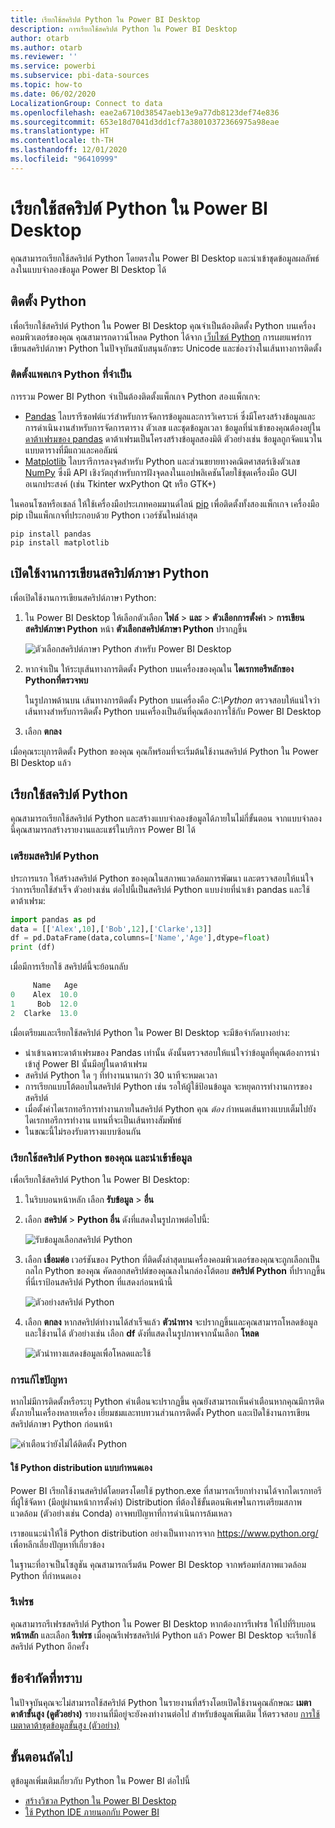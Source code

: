 ```yaml
---
title: เรียกใช้สคริปต์ Python ใน Power BI Desktop
description: การเรียกใช้สคริปต์ Python ใน Power BI Desktop
author: otarb
ms.author: otarb
ms.reviewer: ''
ms.service: powerbi
ms.subservice: pbi-data-sources
ms.topic: how-to
ms.date: 06/02/2020
LocalizationGroup: Connect to data
ms.openlocfilehash: eae2a6710d38547aeb13e9a77db8123def74e836
ms.sourcegitcommit: 653e18d7041d3dd1cf7a38010372366975a98eae
ms.translationtype: HT
ms.contentlocale: th-TH
ms.lasthandoff: 12/01/2020
ms.locfileid: "96410999"
---
```

# <a name="run-python-scripts-in-power-bi-desktop"></a>เรียกใช้สคริปต์ Python ใน Power BI Desktop

คุณสามารถเรียกใช้สคริปต์ Python โดยตรงใน Power BI Desktop และนำเข้าชุดข้อมูลผลลัพธ์ลงในแบบจำลองข้อมูล Power BI Desktop ได้

## <a name="install-python"></a>ติดตั้ง Python

เพื่อเรียกใช้สคริปต์ Python ใน Power BI Desktop คุณจำเป็นต้องติดตั้ง Python บนเครื่องคอมพิวเตอร์ของคุณ คุณสามารถดาวน์โหลด Python ได้จาก [เว็บไซต์ Python](https://www.python.org/) การเผยแพร่การเขียนสคริปต์ภาษา Python ในปัจจุบันสนับสนุนอักขระ Unicode และช่องว่างในเส้นทางการติดตั้ง

### <a name="install-required-python-packages"></a>ติดตั้งแพคเกจ Python ที่จำเป็น

การรวม Power BI Python จำเป็นต้องติดตั้งแพ็กเกจ Python สองแพ็กเกจ:

* [Pandas](https://pandas.pydata.org/) ไลบรารีซอฟต์แวร์สำหรับการจัดการข้อมูลและการวิเคราะห์ ซึ่งมีโครงสร้างข้อมูลและการดำเนินงานสำหรับการจัดการตาราง ตัวเลข และชุดข้อมูลเวลา ข้อมูลที่นำเข้าของคุณต้องอยู่ใน [ดาต้าเฟรมของ pandas](https://www.tutorialspoint.com/python_pandas/python_pandas_dataframe.htm) ดาต้าเฟรมเป็นโครงสร้างข้อมูลสองมิติ ตัวอย่างเช่น ข้อมูลถูกจัดแนวในแบบตารางที่มีแถวและคอลัมน์
* [Matplotlib](https://matplotlib.org/) ไลบรารีการลงจุดสำหรับ Python และส่วนขยายทางคณิตศาสตร์เชิงตัวเลข [NumPy](https://www.numpy.org/) ซึ่งมี API เชิงวัตถุสำหรับการฝังจุดลงในแอปพลิเคชันโดยใช้ชุดเครื่องมือ GUI อเนกประสงค์ (เช่น Tkinter wxPython Qt หรือ GTK+)

ในคอนโซลหรือเชลล์ ให้ใช้เครื่องมือประเภทคอมมานด์ไลน์ [pip](https://pip.pypa.io/en/stable/) เพื่อติดตั้งทั้งสองแพ็กเกจ เครื่องมือ pip เป็นแพ็กเกจที่ประกอบด้วย Python เวอร์ชันใหม่ล่าสุด

```CMD
pip install pandas
pip install matplotlib
```

## <a name="enable-python-scripting"></a>เปิดใช้งานการเขียนสคริปต์ภาษา Python

เพื่อเปิดใช้งานการเขียนสคริปต์ภาษา Python:

1. ใน Power BI Desktop ให้เลือกตัวเลือก **ไฟล์** > **และ** > **ตัวเลือกการตั้งค่า** > **การเขียนสคริปต์ภาษา Python** หน้า **ตัวเลือกสคริปต์ภาษา Python** ปรากฏขึ้น

   ![ตัวเลือกสคริปต์ภาษา Python สำหรับ Power BI Desktop](media/desktop-python-scripts/python-scripts-7.png)

1. หากจำเป็น ให้ระบุเส้นทางการติดตั้ง Python บนเครื่องของคุณใน **ไดเรกทอรีหลักของ Pythonที่ตรวจพบ**

   ในรูปภาพด้านบน เส้นทางการติดตั้ง Python บนเครื่องคือ *C:\Python* ตรวจสอบให้แน่ใจว่าเส้นทางสำหรับการติดตั้ง Python บนเครื่องเป็นอันที่คุณต้องการใช้กับ Power BI Desktop

1. เลือก **ตกลง**

เมื่อคุณระบุการติดตั้ง Python ของคุณ คุณก็พร้อมที่จะเริ่มต้นใช้งานสคริปต์ Python ใน Power BI Desktop แล้ว

## <a name="run-python-scripts"></a>เรียกใช้สคริปต์ Python

คุณสามารถเรียกใช้สคริปต์ Python และสร้างแบบจำลองข้อมูลได้ภายในไม่กี่ขั้นตอน จากแบบจำลองนี้คุณสามารถสร้างรายงานและแชร์ในบริการ Power BI ได้

### <a name="prepare-a-python-script"></a>เตรียมสคริปต์ Python

ประการแรก ให้สร้างสคริปต์ Python ของคุณในสภาพแวดล้อมการพัฒนา และตรวจสอบให้แน่ใจว่าการเรียกใช้สำเร็จ ตัวอย่างเช่น ต่อไปนี้เป็นสคริปต์ Python แบบง่ายที่นำเข้า pandas และใช้ดาต้าเฟรม:

```python
import pandas as pd
data = [['Alex',10],['Bob',12],['Clarke',13]]
df = pd.DataFrame(data,columns=['Name','Age'],dtype=float)
print (df)
```

เมื่อมีการเรียกใช้ สคริปต์นี้จะย้อนกลับ

```python
     Name   Age
0    Alex  10.0
1     Bob  12.0
2  Clarke  13.0
```

เมื่อเตรียมและเรียกใช้สคริปต์ Python ใน Power BI Desktop จะมีข้อจำกัดบางอย่าง:

* นำเข้าเฉพาะดาต้าเฟรมของ Pandas เท่านั้น ดังนั้นตรวจสอบให้แน่ใจว่าข้อมูลที่คุณต้องการนำเข้าสู่ Power BI นั้นมีอยู่ในดาต้าเฟรม
* สคริปต์ Python ใด ๆ ที่ทำงานนานกว่า 30 นาทีจะหมดเวลา
* การเรียกแบบโต้ตอบในสคริปต์ Python เช่น รอให้ผู้ใช้ป้อนข้อมูล จะหยุดการทำงานการของสคริปต์
* เมื่อตั้งค่าไดเรกทอรีการทำงานภายในสคริปต์ Python คุณ *ต้อง* กำหนดเส้นทางแบบเต็มไปยังไดเรกทอรีการทำงาน แทนที่จะเป็นเส้นทางสัมพัทธ์
* ในขณะนี้ไม่รองรับตารางแบบซ้อนกัน

### <a name="run-your-python-script-and-import-data"></a>เรียกใช้สคริปต์ Python ของคุณ และนำเข้าข้อมูล

เพื่อเรียกใช้สคริปต์ Python ใน Power BI Desktop:

1. ในริบบอนหน้าหลัก เลือก **รับข้อมูล** >  **อื่น**

1. เลือก **สคริปต์** >  **Python อื่น** ดังที่แสดงในรูปภาพต่อไปนี้:

   ![รับข้อมูลเลือกสคริปต์ Python](media/desktop-python-scripts/python-scripts-1.png)

1. เลือก **เชื่อมต่อ** เวอร์ชันของ Python ที่ติดตั้งล่าสุดบนเครื่องคอมพิวเตอร์ของคุณจะถูกเลือกเป็นกลไก Python ของคุณ คัดลอกสคริปต์ของคุณลงในกล่องโต้ตอบ **สคริปต์ Python** ที่ปรากฏขึ้น ที่นี่เราป้อนสคริปต์ Python ที่แสดงก่อนหน้านี้

   ![ตัวอย่างสคริปต์ Python](media/desktop-python-scripts/python-scripts-6.png)

1. เลือก **ตกลง** หากสคริปต์ทำงานได้สำเร็จแล้ว **ตัวนำทาง** จะปรากฏขึ้นและคุณสามารถโหลดข้อมูลและใช้งานได้ ตัวอย่างเช่น เลือก **df** ดังที่แสดงในรูปภาพจากนั้นเลือก **โหลด**

   ![ตัวนำทางแสดงข้อมูลเพื่อโหลดและใช้](media/desktop-python-scripts/python-scripts-5.png) 

### <a name="troubleshooting"></a>การแก้ไขปัญหา

หากไม่มีการติดตั้งหรือระบุ Python คำเตือนจะปรากฏขึ้น คุณยังสามารถเห็นคำเตือนหากคุณมีการติดตั้งภายในเครื่องหลายเครื่อง เยี่ยมชมและทบทวนส่วนการติดตั้ง Python และเปิดใช้งานการเขียนสคริปต์ภาษา Python ก่อนหน้า

![คำเตือนว่ายังไม่ได้ติดตั้ง Python](media/desktop-python-scripts/python-scripts-3.png)

#### <a name="using-custom-python-distributions"></a>ใช้ Python distribution แบบกำหนดเอง

Power BI เรียกใช้งานสคริปต์โดยตรงโดยใช้ python.exe ที่สามารถเรียกทำงานได้จากไดเรกทอรีที่ผู้ใช้จัดหา (มีอยู่ผ่านหน้าการตั้งค่า) Distribution ที่ต้องใช้ขั้นตอนพิเศษในการเตรียมสภาพแวดล้อม (ตัวอย่างเช่น Conda) อาจพบปัญหาที่การดำเนินการล้มเหลว

เราขอแนะนำให้ใช้ Python distribution อย่างเป็นทางการจาก https://www.python.org/ เพื่อหลีกเลี่ยงปัญหาที่เกี่ยวข้อง

ในฐานะที่อาจเป็นโซลูชัน คุณสามารถเริ่มต้น Power BI Desktop จากพร้อมท์สภาพแวดล้อม Python ที่กำหนดเอง

### <a name="refresh"></a>รีเฟรช

คุณสามารถรีเฟรชสคริปต์ Python ใน Power BI Desktop หากต้องการรีเฟรช ให้ไปที่ริบบอน **หน้าหลัก** และเลือก **รีเฟรช** เมื่อคุณรีเฟรชสคริปต์ Python แล้ว Power BI Desktop จะเรียกใช้สคริปต์ Python อีกครั้ง

## <a name="known-limitations"></a>ข้อจำกัดที่ทราบ

ในปัจจุบันคุณจะไม่สามารถใช้สคริปต์ Python ในรายงานที่สร้างโดยเปิดใช้งานคุณลักษณะ **เมตาดาต้าขั้นสูง (ดูตัวอย่าง)** รายงานที่มีอยู่จะยังคงทำงานต่อไป สำหรับข้อมูลเพิ่มเติม ให้ตรวจสอบ [การใช้เมตาดาต้าชุดข้อมูลขั้นสูง (ตัวอย่าง)](desktop-enhanced-dataset-metadata.md) 

## <a name="next-steps"></a>ขั้นตอนถัดไป

ดูข้อมูลเพิ่มเติมเกี่ยวกับ Python ใน Power BI ต่อไปนี้

* [สร้างวิชวล Python ใน Power BI Desktop](desktop-python-visuals.md)
* [ใช้ Python IDE ภายนอกกับ Power BI](desktop-python-ide.md)
